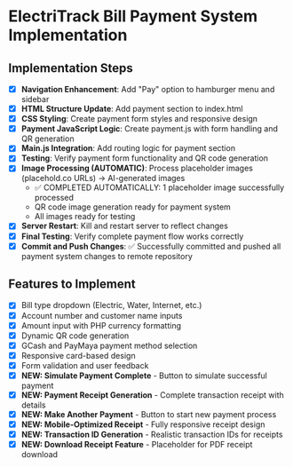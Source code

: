 # ElectriTrack Bill Payment System Implementation

## Implementation Steps

- [x] **Navigation Enhancement**: Add "Pay" option to hamburger menu and sidebar
- [x] **HTML Structure Update**: Add payment section to index.html
- [x] **CSS Styling**: Create payment form styles and responsive design
- [x] **Payment JavaScript Logic**: Create payment.js with form handling and QR generation
- [x] **Main.js Integration**: Add routing logic for payment section
- [x] **Testing**: Verify payment form functionality and QR code generation
- [x] **Image Processing (AUTOMATIC)**: Process placeholder images (placehold.co URLs) → AI-generated images
  - ✅ COMPLETED AUTOMATICALLY: 1 placeholder image successfully processed
  - QR code image generation ready for payment system
  - All images ready for testing
- [x] **Server Restart**: Kill and restart server to reflect changes
- [x] **Final Testing**: Verify complete payment flow works correctly
- [x] **Commit and Push Changes**: ✅ Successfully committed and pushed all payment system changes to remote repository

## Features to Implement
- [x] Bill type dropdown (Electric, Water, Internet, etc.)
- [x] Account number and customer name inputs
- [x] Amount input with PHP currency formatting
- [x] Dynamic QR code generation
- [x] GCash and PayMaya payment method selection
- [x] Responsive card-based design
- [x] Form validation and user feedback
- [x] **NEW: Simulate Payment Complete** - Button to simulate successful payment
- [x] **NEW: Payment Receipt Generation** - Complete transaction receipt with details
- [x] **NEW: Make Another Payment** - Button to start new payment process
- [x] **NEW: Mobile-Optimized Receipt** - Fully responsive receipt design
- [x] **NEW: Transaction ID Generation** - Realistic transaction IDs for receipts
- [x] **NEW: Download Receipt Feature** - Placeholder for PDF receipt download